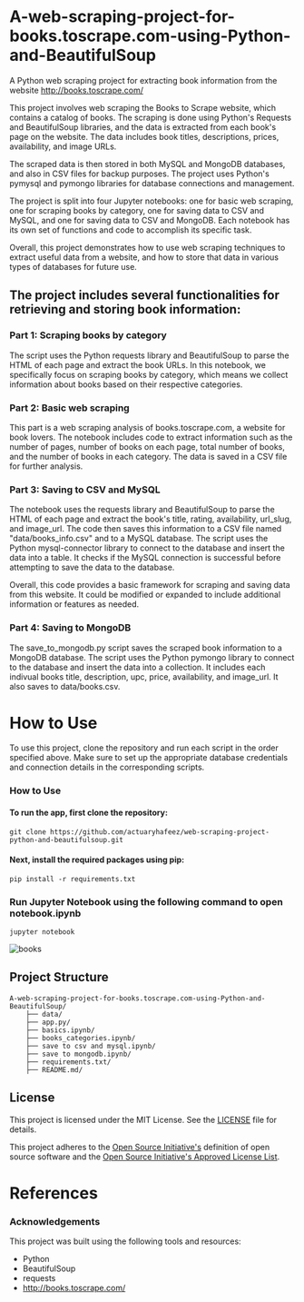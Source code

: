 # A-web-scraping-project-for-books.toscrape.com-using-Python-and-BeautifulSoup
A Python web scraping project for extracting book information from the website http://books.toscrape.com/

This project involves web scraping the Books to Scrape website, which contains a catalog of books. The scraping is done using Python's Requests and BeautifulSoup libraries, and the data is extracted from each book's page on the website. The data includes book titles, descriptions, prices, availability, and image URLs.

The scraped data is then stored in both MySQL and MongoDB databases, and also in CSV files for backup purposes. The project uses Python's pymysql and pymongo libraries for database connections and management.

The project is split into four Jupyter notebooks: one for basic web scraping, one for scraping books by category, one for saving data to CSV and MySQL, and one for saving data to CSV and MongoDB. Each notebook has its own set of functions and code to accomplish its specific task.

Overall, this project demonstrates how to use web scraping techniques to extract useful data from a website, and how to store that data in various types of databases for future use.
## The project includes several functionalities for retrieving and storing book information:

### Part 1: Scraping books by category
The script uses the Python requests library and BeautifulSoup to parse the HTML of each page and extract the book URLs. In this notebook, we specifically focus on scraping books by category, which means we collect information about books based on their respective categories.

### Part 2: Basic web scraping
This part is a web scraping analysis of books.toscrape.com, a website for book lovers. The notebook includes code to extract information such as the number of pages, number of books on each page, total number of books, and the number of books in each category. The data is saved in a CSV file for further analysis.

### Part 3: Saving to CSV and MySQL
The notebook uses the requests library and BeautifulSoup to parse the HTML of each page and extract the book's title, rating, availability, url_slug, and image_url.
The code then saves this information to a CSV file named "data/books_info.csv" and to a MySQL database. The script uses the Python mysql-connector library to connect to the database and insert the data into a table. It checks if the MySQL connection is successful before attempting to save the data to the database.

Overall, this code provides a basic framework for scraping and saving data from this website. It could be modified or expanded to include additional information or features as needed.


### Part 4: Saving to MongoDB
The save_to_mongodb.py script saves the scraped book information to a MongoDB database. The script uses the Python pymongo library to connect to the database and insert the data into a collection. It includes each indivual books title, description, upc, price, availability, and image_url. It also saves to data/books.csv. 

# How to Use
To use this project, clone the repository and run each script in the order specified above. Make sure to set up the appropriate database credentials and connection details in the corresponding scripts.

### How to Use
#### To run the app, first clone the repository:
    git clone https://github.com/actuaryhafeez/web-scraping-project-python-and-beautifulsoup.git
#### Next, install the required packages using pip:
    pip install -r requirements.txt
### Run Jupyter Notebook using the following command to open notebook.ipynb
    jupyter notebook

![books](https://user-images.githubusercontent.com/55107467/234138130-26b3692d-75dd-4b0c-9328-e801dc2f3598.png)


## Project Structure 

    A-web-scraping-project-for-books.toscrape.com-using-Python-and-BeautifulSoup/
        ├── data/
        ├── app.py/
        ├── basics.ipynb/
        ├── books_categories.ipynb/
        ├── save to csv and mysql.ipynb/
        ├── save to mongodb.ipynb/
        ├── requirements.txt/
        ├── README.md/

## License

This project is licensed under the MIT License. See the [LICENSE](LICENSE) file for details.

This project adheres to the [Open Source Initiative's](https://opensource.org) definition of open source software and the [Open Source Initiative's Approved License List](https://opensource.org/licenses/alphabetical).


# References

### Acknowledgements
This project was built using the following tools and resources:

* Python
* BeautifulSoup
* requests
* http://books.toscrape.com/
